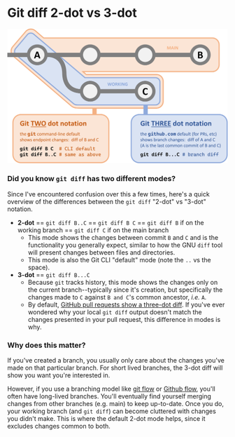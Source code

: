 # Git diff 2-dot vs 3-dot

![img](docs/git-diff-2v3-dots.png)

### Did you know `git diff` has two different modes?

Since I've encountered confusion over this a few times, here's a quick overview
of the differences between the `git diff` "2-dot" vs "3-dot" notation.

* **2-dot** == `git diff B..C` == `git diff B C` == `git diff B` if on the
  working branch == `git diff C` if on the main branch
  * This mode shows the changes between commit `B` and `C` and is the
    functionality you generally expect, similar to how the GNU `diff` tool will
    present changes between files and directories.
  * This mode is also the Git CLI "default" mode (note the `..` vs the space).
* **3-dot** == `git diff B...C`
  * Because `git` tracks history, this mode shows the changes only on the
    current branch--typically since it's creation, but specifically the changes
    made to `C` against `B and C`'s common ancestor, _i.e._ `A`.
  * By default, [GitHub pull requests show a three-dot diff].  If you've ever
    wondered why your local `git diff` output doesn't match the changes
    presented in your pull request, this difference in modes is why.

### Why does this matter?

If you've created a branch, you usually only care about the changes you've made
on that particular branch.  For short lived branches, the 3-dot diff will show
you want you're interested in.  

However, if you use a branching model like [git flow] or [Github flow], you'll
often have long-lived branches.  You'll eventually find yourself merging changes
from other branches (e.g. main) to keep up-to-date.  Once you do, your working
branch (and `git diff`) can become cluttered with changes you didn't make.  This
is where the default 2-dot mode helps, since it excludes changes common to both.

[git flow]: https://nvie.com/posts/a-successful-git-branching-model/
[Github flow]: https://docs.github.com/en/get-started/quickstart/github-flow
[GitHub pull requests show a three-dot diff]: https://docs.github.com/en/pull-requests/collaborating-with-pull-requests/proposing-changes-to-your-work-with-pull-requests/about-comparing-branches-in-pull-requests
